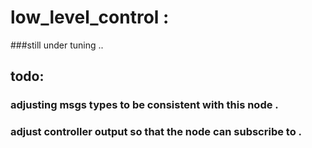 # low_level_control :
###still under tuning ..


## todo:
### adjusting msgs types to be consistent with this node .
### adjust controller output so that the node can subscribe to .
